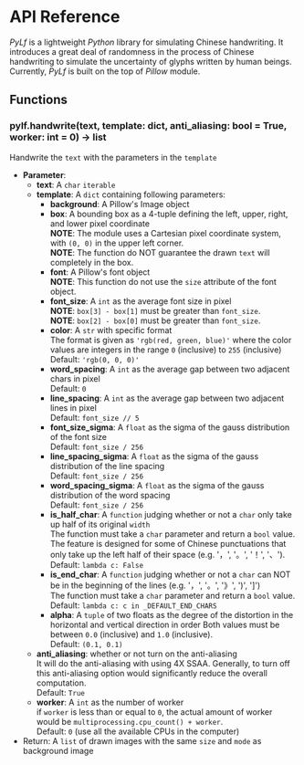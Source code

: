 # API Reference
*PyLf* is a lightweight *Python* library for simulating Chinese handwriting. It introduces a great deal of randomness in
the process of Chinese handwriting to simulate the uncertainty of glyphs written by human beings. Currently, *PyLf* is
built on the top of *Pillow* module.

## Functions

### pylf.handwrite(text, template: dict, anti_aliasing: bool = True, worker: int = 0) -> list
Handwrite the `text` with the parameters in the `template`
* **Parameter**:
    * **text**: A `char` `iterable`
    * **template**: A `dict` containing following parameters:
        * **background**: A Pillow's Image object
        * **box**: A bounding box as a 4-tuple defining the left, upper, right, and lower pixel coordinate  <br>
            **NOTE**: The module uses a Cartesian pixel coordinate system, with `(0, 0)` in the upper left corner.  <br>
            **NOTE**: The function do NOT guarantee the drawn `text` will completely in the box.
        * **font**: A Pillow's font object  <br>
            **NOTE**: This function do not use the `size` attribute of the font object.
        * **font_size**: A `int` as the average font size in pixel  <br>
            **NOTE**: `box[3] - box[1]` must be greater than `font_size`.  <br>
            **NOTE**: `box[2] - box[0]` must be greater than `font_size`.
        * **color**: A `str` with specific format  <br>
            The format is given as `'rgb(red, green, blue)'` where the color values are integers in the range `0` 
            (inclusive) to `255` (inclusive)  <br>
            Default: `'rgb(0, 0, 0)'`
        * **word_spacing**: A `int` as the average gap between two adjacent chars in pixel  <br>
            Default: `0`
        * **line_spacing**: A `int` as the average gap between two adjacent lines in pixel  <br>
            Default: `font_size // 5`
        * **font_size_sigma**: A `float` as the sigma of the gauss distribution of the font size  <br>
            Default: `font_size / 256`
        * **line_spacing_sigma**: A `float` as the sigma of the gauss distribution of the line spacing  <br>
            Default: `font_size / 256`
        * **word_spacing_sigma**: A `float` as the sigma of the gauss distribution of the word spacing  <br>
            Default: `font_size / 256`
        * **is_half_char**: A `function` judging whether or not a `char` only take up half of its original `width`  <br>
            The function must take a `char` parameter and return a `bool` value.  <br>
            The feature is designed for some of Chinese punctuations that only take up the left half of their space 
            (e.g. '，', '。', '！', '、').  <br>
            Default: `lambda c: False`
        * **is_end_char**: A `function` judging whether or not a `char` can NOT be in the beginning of the lines (e.g.
            '，', '。', '》', ')', ']')  <br>
            The function must take a `char` parameter and return a `bool` value.  <br>
            Default: `lambda c: c in _DEFAULT_END_CHARS`
        * **alpha**: A `tuple` of two floats as the degree of the distortion in the horizontal and vertical direction in 
            order Both values must be between `0.0` (inclusive) and `1.0` (inclusive).  <br>
            Default: `(0.1, 0.1)`
    * **anti_aliasing**: whether or not turn on the anti-aliasing  <br>
        It will do the anti-aliasing with using 4X SSAA. Generally, to turn off this anti-aliasing option would
        significantly reduce the overall computation.  <br>
        Default: `True`
    * **worker**: A `int` as the number of worker  <br>
        if `worker` is less than or equal to `0`, the actual amount of worker would be 
        `multiprocessing.cpu_count() + worker`.  <br>
        Default: `0` (use all the available CPUs in the computer)
* Return: A `list` of drawn images with the same `size` and `mode` as background image